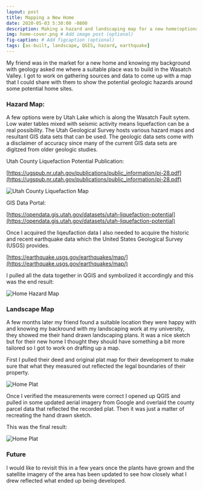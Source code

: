```yaml
---
layout: post
title: Mapping a New Home
date: 2020-05-03 5:30:00 -0800
description: Making a hazard and landscaping map for a new home(optional)
img: home-cover.png # Add image post (optional)
fig-caption: # Add figcaption (optional)
tags: [as-built, landscape, QGIS, hazard, earthquake]
---
```


My friend was in the market for a new home and knowing my background with geology asked me where a suitable place was to build in the Wasatch Valley. I got to work on gathering sources and data to come up with a map that I could share with them to show the potential geologic hazards around some potential home sites.

### Hazard Map:

A few options were by Utah Lake which is along the Wasatch Fault sytem. Low water tables mixed with seismic activity means liquefaction can be a real possibility. The Utah Geological Survey hosts various hazard maps and resultant GIS data sets that can be used. The geologic data sets come with a disclaimer of accuracy since many of the current GIS data sets are digitzed from older geologic studies.

Utah County Liquefaction Potential Publication:

[https://ugspub.nr.utah.gov/publications/public_information/pi-28.pdf](https://ugspub.nr.utah.gov/publications/public_information/pi-28.pdf)

![Utah County Liquefaction Map]({{site.baseurl}}/assets/img/home-liquefaction.png)

GIS Data Portal:

[https://opendata.gis.utah.gov/datasets/utah-liquefaction-potential](https://opendata.gis.utah.gov/datasets/utah-liquefaction-potential)

Once I acquired the liqeufaction data I also needed to acquire the historic and recent earthquake data which the United States Geological Survey (USGS) provides.

[https://earthquake.usgs.gov/earthquakes/map/](https://earthquake.usgs.gov/earthquakes/map/)

I pulled all the data together in QGIS and symbolized it accordingly and this was the end result:

![Home Hazard Map]({{site.baseurl}}/assets/img/home-hazard.png)

### Landscape Map

A few months later my friend found a suitable location they were happy with and knowing my backround with my landscaping work at my university, they showed me their hand drawn landscaping plans. It was a nice sketch but for their new home I thought they should have something a bit more tailored so I got to work on drafting up a map.

First I pulled their deed and original plat map for their development to make sure that what they measured out reflected the legal boundaries of their property.

![Home Plat]({{site.baseurl}}/assets/img/home-plat.png)

Once I verified the measurements were correct I opened up QGIS and pulled in some updated aerial imagery from Google and overlaid the county parcel data that reflected the recorded plat. Then it was just a matter of recreating the hand drawn sketch.
 
This was the final result:
 
![Home Plat]({{site.baseurl}}/assets/img/home-landscape.png)

### Future

I would like to revisit this in a few years once the plants have grown and the satellite imagery of the area has been updated to see how closely what I drew reflected what ended up being developed.
